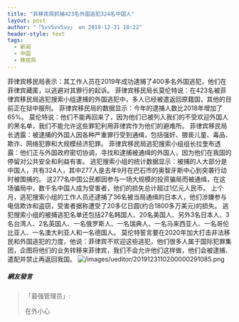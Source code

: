 ```yaml
---
title: "菲移民局抓捕423名外国逃犯324名中国人"
layout: post
author: "「5vv5vv5vv」 on 2019-12-31 10:22"
header-style: text
tags:
  - 新闻
  - 中国
  - 移民局
---
```


菲律宾移民局表示：其工作人员在2019年成功逮捕了400多名外国逃犯，他们在菲律宾藏匿，以逃避对其罪行的起诉。
菲律宾移民局长莫伦特说：在423名被菲律宾移民局逃犯搜索小组逮捕的外国逃犯中，多人已经被遣返回原籍国，其他的目前正在狱中服刑。
菲律宾移民局的数据显示：今年的逮捕人数比2018年增加了65%。
莫伦特说：他们不能再回来了，因为他们已被列入我们的不受欢迎外国人的黑名单，我们不能允许这些罪犯利用菲律宾作为他们的避难所。
菲律宾移民局长透露：被逮捕的外国人因各种严重罪行受到通缉，包括强奸、猥亵儿童、毒品、欺诈、网络犯罪和大规模经济犯罪。
菲律宾移民局逃犯搜索小组组长拉奎布透露：他们正与外国政府密切协调，寻找和逮捕被通缉的外国人，因为他们在我国的停留对公共安全和利益有害。
逃犯搜索小组的统计数据显示：被捕的人大部分是中国人，共有324人，其中277人是去年9月在巴石市的奥智牙斯中心到突袭行动时被围捕的。
这277名中国公民都因参与一场大规模的投资骗局而被通缉，在这场骗局中，数千名中国人成为受害者，他们的损失总计超过1亿元人民币。
上个月，逃犯搜索小组的工作人员还逮捕了36名被当局通缉的日本人，他们涉嫌参与电信欺诈和盗窃，受害者据称遭受了20多亿日圆(约合1800多万美元)的损失。
逃犯搜索小组的被捕逃犯名单还包括27名韩国人、20名美国人、另外3名日本人、3名台湾人、2名英国人、一名俄罗斯人、一名瑞典人、一名马来西亚人、一名哥伦比亚人、一名澳大利亚人和一名德国人。
莫伦特誓言要在2020年加大打击非法移民和外国逃犯的力度，他说：菲律宾不欢迎这些逃犯，他们很多人属于国际犯罪集团，企图将他们的业务转移来菲律宾，我们不会允许他们这样做，他们会被逮捕、遣配并禁止再返回我国。
<input type="hidden" value="菲乐园提供">
<img src="http://images.feileyuan.com/images/ueditor/2019123110200000291085.png" title="/images/ueditor/2019123110200000291085.png" alt="/images/ueditor/2019123110200000291085.png">

##### 網友發言 
> 「最强管理员」:
> <p>在外小心</p>


